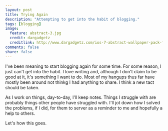 ```yaml
---
layout: post
title: Trying Again
description: "Attempting to get into the habit of blogging."
tags: [blogging]
image:
  feature: abstract-3.jpg
  credit: dargadgetz
  creditlink: http://www.dargadgetz.com/ios-7-abstract-wallpaper-pack-for-iphone-5-and-ipod-touch-retina/
comments: false
share: false
---
```


I've been meaning to start blogging again for some time.  For some reason, I just can't get into the habit.  I love writing and, although I don't claim to be good at it, it's something I want to do.  Most of my hangups thus far have mostly been around not thinkg I had anything to share.  I think a new tact should be taken.

As I work on things, day-to-day, I'll keep notes.  Things I struggle with are probably things other people have struggled with. I'll jot down how I solved the problems, if I did, for them to server as a reminder to me and hopefully a help to others.

Let's how this goes.